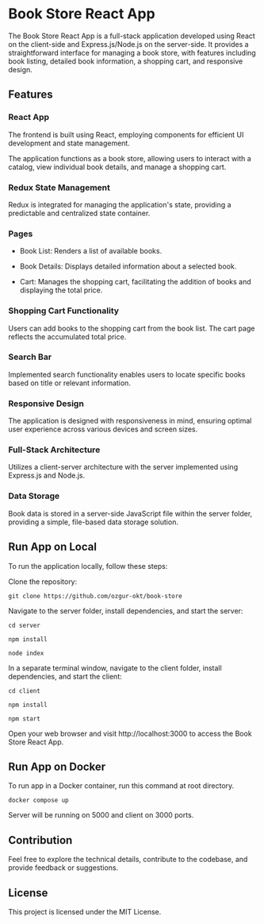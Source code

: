# Book Store React App
The Book Store React App is a full-stack application developed using React on the client-side and Express.js/Node.js on the server-side. It provides a straightforward interface for managing a book store, with features including book listing, detailed book information, a shopping cart, and responsive design.

## Features

### React App
The frontend is built using React, employing components for efficient UI development and state management.

The application functions as a book store, allowing users to interact with a catalog, view individual book details, and manage a shopping cart.

### Redux State Management
Redux is integrated for managing the application's state, providing a predictable and centralized state container.

### Pages
* Book List: Renders a list of available books.

* Book Details: Displays detailed information about a selected book.

* Cart: Manages the shopping cart, facilitating the addition of books and displaying the total price.

### Shopping Cart Functionality
Users can add books to the shopping cart from the book list. The cart page reflects the accumulated total price.

### Search Bar
Implemented search functionality enables users to locate specific books based on title or relevant information.

### Responsive Design
The application is designed with responsiveness in mind, ensuring optimal user experience across various devices and screen sizes.

### Full-Stack Architecture
Utilizes a client-server architecture with the server implemented using Express.js and Node.js.

### Data Storage
Book data is stored in a server-side JavaScript file within the server folder, providing a simple, file-based data storage solution.

## Run App on Local
To run the application locally, follow these steps:

Clone the repository:

```git clone https://github.com/ozgur-okt/book-store```

Navigate to the server folder, install dependencies, and start the server:

```cd server```

```npm install```

```node index```

In a separate terminal window, navigate to the client folder, install dependencies, and start the client:

```cd client```

```npm install```

```npm start```

Open your web browser and visit http://localhost:3000 to access the Book Store React App.

## Run App on Docker

To run app in a Docker container, run this command at root directory.

```docker compose up```

Server will be running on 5000 and client on 3000 ports.

## Contribution

Feel free to explore the technical details, contribute to the codebase, and provide feedback or suggestions.

## License

This project is licensed under the MIT License.